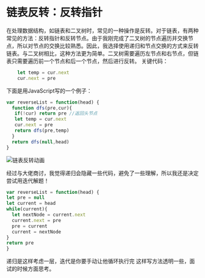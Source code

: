 # 链表反转：反转指针

在处理数据结构，如链表和二叉树时，常见的一种操作是反转。对于链表，有两种常见的方法：反转指针和反转节点。由于我刚完成了二叉树的节点遍历并交换节点，所以对节点的交换比较熟悉。因此，我选择使用递归和节点交换的方式来反转链表。与二叉树相比，这种方法更为简单。二叉树需要遍历左节点和右节点，但链表只需要遍历前一个节点和后一个节点，然后进行反转。
关键代码：    
```javascript
    let temp = cur.next
    cur.next = pre
```
    
下面是用JavaScript写的一个例子：

```javascript
var reverseList = function(head) {
  function dfs(pre,cur){
   if(!cur) return pre //返回头节点
   let temp = cur.next
   cur.next = pre
   return dfs(pre,temp)
  }
  return dfs(null,head)
}
```
![链表反转动画](https://code-thinking.cdn.bcebos.com/gifs/206.%E7%BF%BB%E8%BD%AC%E9%93%BE%E8%A1%A8.gif)

经过与大佬商讨，我觉得递归会隐藏一些代码，避免了一些理解，所以我还是决定尝试用迭代解题！

```javaScript
var reverseList = function(head) {
let pre = null
let current = head
while(current){
  let nextNode = current.next
  current.next = pre
  pre = current
  current = nextNode
}
return pre
}
```
递归是这样考虑一层，迭代是你要手动让他循环执行完
这样写方法透明一些，面试的时候方面思考。
